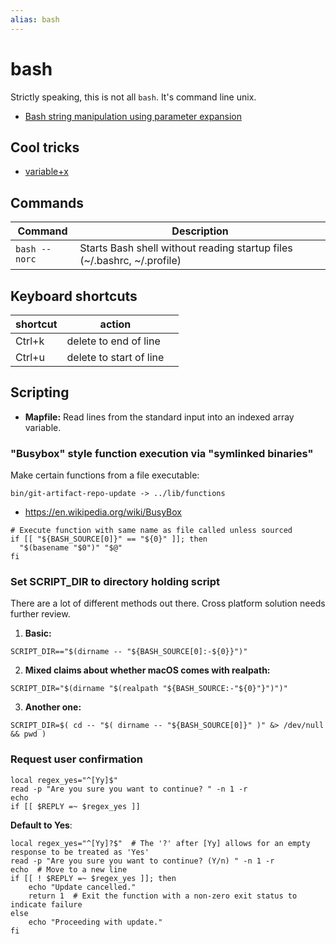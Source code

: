 ```yaml
---
alias: bash
---
```

# bash

Strictly speaking, this is not all `bash`. It's command line unix.

- [Bash string manipulation using parameter expansion](bash-string-manipulation-using-parameter-expansion.md)

## Cool tricks

- [variable+x](variable+x.md)

## Commands

| Command       | Description                                                             |
| ------------- | ----------------------------------------------------------------------- |
| `bash --norc` | Starts Bash shell without reading startup files (~/.bashrc, ~/.profile) |

## Keyboard shortcuts

| shortcut | action                  |     |
| -------- | ----------------------- | --- |
| Ctrl+k   | delete to end of line   |     |
| Ctrl+u   | delete to start of line |     |



## Scripting

- **Mapfile:** Read lines from the standard input into an indexed array variable.  


### "Busybox" style function execution via "symlinked binaries"

Make certain functions from a file executable:

```shell
bin/git-artifact-repo-update -> ../lib/functions
```



- https://en.wikipedia.org/wiki/BusyBox

```shell
# Execute function with same name as file called unless sourced
if [[ "${BASH_SOURCE[0]}" == "${0}" ]]; then
  "$(basename "$0")" "$@"
fi
```

### Set SCRIPT_DIR to directory holding script

There are a lot of different methods out there. Cross platform solution needs further review.

1. **Basic:**

```shell
SCRIPT_DIR=="$(dirname -- "${BASH_SOURCE[0]:-${0}}")"
```

2. **Mixed claims about whether macOS comes with realpath:**

```shell
SCRIPT_DIR="$(dirname "$(realpath "${BASH_SOURCE:-"${0}"}")")"
```

3. **Another one:**

```shell
SCRIPT_DIR=$( cd -- "$( dirname -- "${BASH_SOURCE[0]}" )" &> /dev/null && pwd )
```


### Request user confirmation


```shell
local regex_yes="^[Yy]$"
read -p "Are you sure you want to continue? " -n 1 -r
echo
if [[ $REPLY =~ $regex_yes ]]
```


**Default to Yes**:

```shell
local regex_yes="^[Yy]?$"  # The '?' after [Yy] allows for an empty response to be treated as 'Yes'
read -p "Are you sure you want to continue? (Y/n) " -n 1 -r
echo  # Move to a new line
if [[ ! $REPLY =~ $regex_yes ]]; then
    echo "Update cancelled."
    return 1  # Exit the function with a non-zero exit status to indicate failure
else
    echo "Proceeding with update."
fi
```
